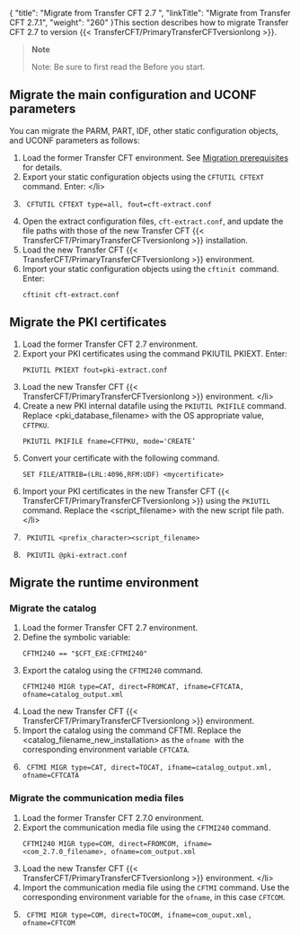 {
    "title": "Migrate from Transfer CFT 2.7        ",
    "linkTitle": "Migrate from Transfer CFT 2.7.1",
    "weight": "260"
}This section describes how to migrate Transfer CFT 2.7 to version {{< TransferCFT/PrimaryTransferCFTversionlong  >}}.

> **Note**
>
> Note: Be sure to first read the Before you start.

Migrate the main configuration and UCONF parameters
---------------------------------------------------

You can migrate the PARM, PART, IDF, other static configuration objects, and UCONF parameters as follows:

1. Load the former Transfer CFT environment. See [Migration prerequisites](../vms_migrate_prereq) for details.
1. Export your static configuration objects using the `CFTUTIL CFTEXT` command. Enter:
    &lt;/li&gt;
1. ```
    CFTUTIL CFTEXT type=all, fout=cft-extract.conf
    ```
1. Open the extract configuration files, `cft-extract.conf`, and update the file paths with those of the new Transfer CFT {{< TransferCFT/PrimaryTransferCFTversionlong  >}} installation.
1. Load the new Transfer CFT {{< TransferCFT/PrimaryTransferCFTversionlong  >}} environment.
1. Import your static configuration objects using the `cftinit `command. Enter:  
    ```
    cftinit cft-extract.conf
    ```

Migrate the PKI certificates
----------------------------

1. Load the former Transfer CFT 2.7 environment.
1. Export your PKI certificates using the command PKIUTIL PKIEXT. Enter:  
    ```
    PKIUTIL PKIEXT fout=pki-extract.conf
    ```
1. Load the new Transfer CFT {{< TransferCFT/PrimaryTransferCFTversionlong  >}} environment.
    &lt;/li&gt;
1. Create a new PKI internal datafile using the `PKIUTIL PKIFILE` command. Replace &lt;pki_database_filename&gt; with the OS appropriate value, `CFTPKU`.  
    ```
    PKIUTIL PKIFILE fname=CFTPKU, mode='CREATE’
    ```
1. Convert your certificate with the following command.  
    ```
    SET FILE/ATTRIB=(LRL:4096,RFM:UDF) <mycertificate>
    ```
1. Import your PKI certificates in the new Transfer CFT {{< TransferCFT/PrimaryTransferCFTversionlong  >}} using the `PKIUTIL` command. Replace the &lt;script_filename&gt; with the new script file path.
    &lt;/li&gt;
1. ```
    PKIUTIL <prefix_character><script_filename>
    ```
1. ```
    PKIUTIL @pki-extract.conf
    ```

Migrate the runtime environment
-------------------------------

### Migrate the catalog

1. Load the former Transfer CFT 2.7 environment.
1. Define the symbolic variable:  
    ```
    CFTMI240 == "$CFT_EXE:CFTMI240"
    ```
1. Export the catalog using the `CFTMI240` command.  
    ```
    CFTMI240 MIGR type=CAT, direct=FROMCAT, ifname=CFTCATA, ofname=catalog_output.xml
    ```
1. Load the new Transfer CFT {{< TransferCFT/PrimaryTransferCFTversionlong  >}} environment.
1. Import the catalog using the command CFTMI. Replace the &lt;catalog_filename_new_installation&gt; as the `ofname `with the corresponding environment variable `CFTCATA`.
1. ```
    CFTMI MIGR type=CAT, direct=TOCAT, ifname=catalog_output.xml, ofname=CFTCATA
    ```

### Migrate the communication media files

1. Load the former Transfer CFT 2.7.0 environment.
1. Export the communication media file using the `CFTMI240` command.  
    ```
    CFTMI240 MIGR type=COM, direct=FROMCOM, ifname=<com_2.7.0_filename>, ofname=com_output.xml
    ```
1. Load the new Transfer CFT {{< TransferCFT/PrimaryTransferCFTversionlong  >}} environment.
    &lt;/li&gt;
1. Import the communication media file using the `CFTMI` command. Use the corresponding environment variable for the `ofname`, in this case `CFTCOM`.
1. ```
    CFTMI MIGR type=COM, direct=TOCOM, ifname=com_ouput.xml, ofname=CFTCOM
    ```
